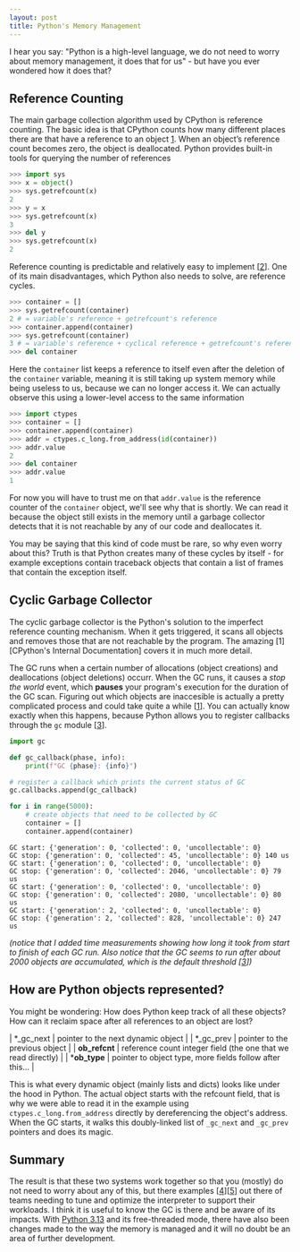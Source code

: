 ```yaml
---
layout: post
title: Python's Memory Management
---
```


I hear you say: "Python is a high-level language, we do not need to worry about memory management, it does that for us" - but have you ever wondered how it does that?

## Reference Counting

The main garbage collection algorithm used by CPython is reference counting. The basic idea is that CPython counts how many different places there are that have a reference to an object [1]. When an object’s reference count becomes zero, the object is deallocated. Python provides built-in tools for querying the number of references

```python
>>> import sys
>>> x = object()
>>> sys.getrefcount(x)
2
>>> y = x
>>> sys.getrefcount(x)
3
>>> del y
>>> sys.getrefcount(x)
2
```

Reference counting is predictable and relatively easy to implement [[2]]. One of its main disadvantages, which Python also needs to solve, are reference cycles.

```python
>>> container = []
>>> sys.getrefcount(container)
2 # = variable's reference + getrefcount's reference
>>> container.append(container)
>>> sys.getrefcount(container)
3 # = variable's reference + cyclical reference + getrefcount's reference
>>> del container
```

Here the `container` list keeps a reference to itself even after the deletion of the `container` variable, meaning it is still taking up system memory while being useless to us, because we can no longer access it. We can actually observe this using a lower-level access to the same information

```python
>>> import ctypes
>>> container = []
>>> container.append(container)
>>> addr = ctypes.c_long.from_address(id(container))
>>> addr.value
2
>>> del container
>>> addr.value
1
```

For now you will have to trust me on that `addr.value` is the reference counter of the `container` object, we'll see why that is shortly. We can read it because the object still exists in the memory until a garbage collector detects that it is not reachable by any of our code and deallocates it.

You may be saying that this kind of code must be rare, so why even worry about this? Truth is that Python creates many of these cycles by itself - for example exceptions contain traceback objects that contain a list of frames that contain the exception itself.

## Cyclic Garbage Collector

The cyclic garbage collector is the Python's solution to the imperfect reference counting mechanism. When it gets triggered, it scans all objects and removes those that are not reachable by the program. The amazing [1][CPython's Internal Documentation] covers it in much more detail.

The GC runs when a certain number of allocations (object creations) and deallocations (object deletions) occurr. When the GC runs, it causes a *stop the world* event, which **pauses** your program's execution for the duration of the GC scan. Figuring out which objects are inaccesible is actually a pretty complicated process and could take quite a while [[1]]. You can actually know exactly when this happens, because Python allows you to register callbacks through the `gc` module [[3]].

```python
import gc

def gc_callback(phase, info):
    print(f"GC {phase}: {info}")

# register a callback which prints the current status of GC
gc.callbacks.append(gc_callback)

for i in range(5000):
    # create objects that need to be collected by GC
    container = []
    container.append(container)
```
```shell
GC start: {'generation': 0, 'collected': 0, 'uncollectable': 0}
GC stop: {'generation': 0, 'collected': 45, 'uncollectable': 0} 140 us
GC start: {'generation': 0, 'collected': 0, 'uncollectable': 0}
GC stop: {'generation': 0, 'collected': 2046, 'uncollectable': 0} 79 us
GC start: {'generation': 0, 'collected': 0, 'uncollectable': 0}
GC stop: {'generation': 0, 'collected': 2080, 'uncollectable': 0} 80 us
GC start: {'generation': 2, 'collected': 0, 'uncollectable': 0}
GC stop: {'generation': 2, 'collected': 828, 'uncollectable': 0} 247 us
```
*(notice that I added time measurements showing how long it took from start to finish of each GC run. Also notice that the GC seems to run after about 2000 objects are accumulated, which is the default threshold [[3]])*

## How are Python objects represented?

You might be wondering: How does Python keep track of all these objects? How can it reclaim space after all references to an object are lost?

| *_gc_next     | pointer to the next dynamic object |
| *_gc_prev     | pointer to the previous object |
| **ob_refcnt** | reference count integer field (the one that we read directly) |
| ***ob_type**  | pointer to object type, more fields follow after this... |

This is what every dynamic object (mainly lists and dicts) looks like under the hood in Python. The actual object starts with the refcount field, that is why we were able to read it in the example using `ctypes.c_long.from_address` directly by dereferencing the object's address. When the GC starts, it walks this doubly-linked list of `_gc_next` and `_gc_prev` pointers and does its magic.

## Summary

The result is that these two systems work together so that you (mostly) do not need to worry about any of this, but there examples [[4]][[5]] out there of teams needing to tune and optimize the interpreter to support their workloads. I think it is useful to know the GC is there and be aware of its impacts. With [Python 3.13](/pythonoviny/2025/welcome) and its free-threaded mode, there have also been changes made to the way the memory is managed and it will no doubt be an area of further development.


[1]: https://github.com/python/cpython/blob/main/InternalDocs/garbage_collector.md
[2]: https://en.wikipedia.org/wiki/Reference_counting#Advantages_and_disadvantages
[3]: https://docs.python.org/3/library/gc.html
[4]: https://medium.com/%40shivam_99875/unpacking-instagrams-python-garbage-collection-optimization-a-quick-analysis-f2cd1bd794be
[5]: https://github.com/asf-transfer/hamilton/blob/main/writeups/garbage_collection/post.md
